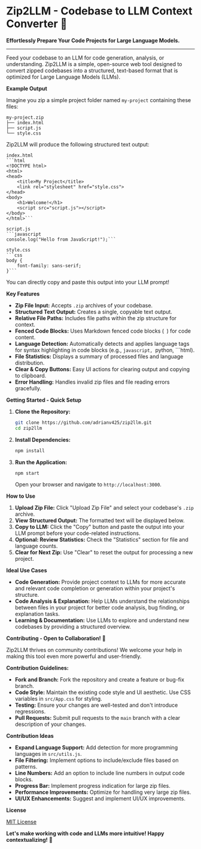 # Zip2LLM - Codebase to LLM Context Converter 🚀

**Effortlessly Prepare Your Code Projects for Large Language Models.**

---

Feed your codebase to an LLM for code generation, analysis, or understanding. Zip2LLM is a simple, open-source web tool designed to convert zipped codebases into a structured, text-based format that is optimized for Large Language Models (LLMs).

**Example Output**

Imagine you zip a simple project folder named `my-project` containing these files:

```
my-project.zip
├── index.html
├── script.js
└── style.css
```

Zip2LLM will produce the following structured text output:

```text
index.html
```html
<!DOCTYPE html>
<html>
<head>
    <title>My Project</title>
    <link rel="stylesheet" href="style.css">
</head>
<body>
    <h1>Welcome!</h1>
    <script src="script.js"></script>
</body>
</html>```

script.js
```javascript
console.log("Hello from JavaScript!");```

style.css
```css
body {
    font-family: sans-serif;
}```
```

You can directly copy and paste this output into your LLM prompt!

**Key Features**

*   **Zip File Input:** Accepts `.zip` archives of your codebase.
*   **Structured Text Output:** Creates a single, copyable text output.
*   **Relative File Paths:** Includes file paths within the zip structure for context.
*   **Fenced Code Blocks:** Uses Markdown fenced code blocks (``` ```) for code content.
*   **Language Detection:** Automatically detects and applies language tags for syntax highlighting in code blocks (e.g., ```javascript, ```python, ```html).
*   **File Statistics:** Displays a summary of processed files and language distribution.
*   **Clear & Copy Buttons:** Easy UI actions for clearing output and copying to clipboard.
*   **Error Handling:**  Handles invalid zip files and file reading errors gracefully.

**Getting Started - Quick Setup**

1.  **Clone the Repository:**

    ```bash
    git clone https://github.com/adrianv425/zip2llm.git
    cd zip2llm
    ```

2.  **Install Dependencies:**

    ```bash
    npm install
    ```

3.  **Run the Application:**

    ```bash
    npm start
    ```
    Open your browser and navigate to `http://localhost:3000`.

**How to Use**

1.  **Upload Zip File:** Click "Upload Zip File" and select your codebase's `.zip` archive.
2.  **View Structured Output:** The formatted text will be displayed below.
3.  **Copy to LLM:** Click the "Copy" button and paste the output into your LLM prompt before your code-related instructions.
4.  **Optional: Review Statistics:** Check the "Statistics" section for file and language counts.
5.  **Clear for Next Zip:** Use "Clear" to reset the output for processing a new project.

**Ideal Use Cases**

*   **Code Generation:** Provide project context to LLMs for more accurate and relevant code completion or generation within your project's structure.
*   **Code Analysis & Explanation:** Help LLMs understand the relationships between files in your project for better code analysis, bug finding, or explanation tasks.
*   **Learning & Documentation:** Use LLMs to explore and understand new codebases by providing a structured overview.

**Contributing - Open to Collaboration! 🤝**

Zip2LLM thrives on community contributions! We welcome your help in making this tool even more powerful and user-friendly.

**Contribution Guidelines:**

*   **Fork and Branch:** Fork the repository and create a feature or bug-fix branch.
*   **Code Style:** Maintain the existing code style and UI aesthetic. Use CSS variables in `src/App.css` for styling.
*   **Testing:**  Ensure your changes are well-tested and don't introduce regressions.
*   **Pull Requests:** Submit pull requests to the `main` branch with a clear description of your changes.

**Contribution Ideas**

*   **Expand Language Support:**  Add detection for more programming languages in `src/utils.js`.
*   **File Filtering:** Implement options to include/exclude files based on patterns.
*   **Line Numbers:** Add an option to include line numbers in output code blocks.
*   **Progress Bar:** Implement progress indication for large zip files.
*   **Performance Improvements:** Optimize for handling very large zip files.
*   **UI/UX Enhancements:** Suggest and implement UI/UX improvements.

**License**

[MIT License](LICENSE)

**Let's make working with code and LLMs more intuitive! Happy contextualizing!** 🎉
